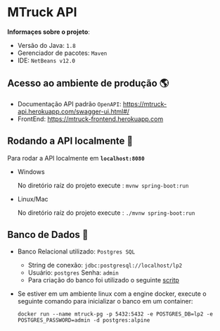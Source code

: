 # MTruck API

**Informaçes sobre o projeto**:

- Versão do Java: `1.8`
- Gerenciador de pacotes: `Maven`
- IDE: `NetBeans v12.0`

## Acesso ao ambiente de produção :earth_americas:

- Documentação API padrão `OpenAPI`: https://mtruck-api.herokuapp.com/swagger-ui.html#/
- FrontEnd: https://mtruck-frontend.herokuapp.com 


## Rodando a API localmente :book:

Para rodar a API localmente em **`localhost:8080`**

- Windows

  No diretório raíz do projeto execute : `mvnw spring-boot:run`

- Linux/Mac

  No diretório raíz do projeto execute : `./mvnw spring-boot:run`

## Banco de Dados :floppy_disk:

- Banco Relacional utilizado: `Postgres SQL`
  - String de conexão: `jdbc:postgresql://localhost/lp2`
  - Usuário: `postgres` Senha: `admin`
  - Para criação do banco foi utilizado o seguinte [scritp](./docs/scripts/bancomtruck_v1.sql)
  
- Se estiver em um ambiente linux com a engine docker, execute o seguinte comando para inicializar o banco em um container:

      docker run --name mtruck-pg -p 5432:5432 -e POSTGRES_DB=lp2 -e POSTGRES_PASSWORD=admin -d postgres:alpine

